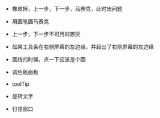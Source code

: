 ﻿- 橡皮擦，上一步，下一步，马赛克，此时出问题
- 用画笔画马赛克
- 上一步，下一步不可用时置灰
- 如果工具条在右侧屏幕的左边缘，并超出了右侧屏幕的左边缘

- 画线的时候，点一下应该是个圆
- 调色板面板
- toolTip
- 旋转文字
- 钉住窗口